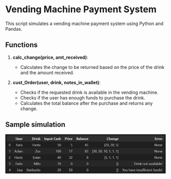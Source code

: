 # Vending Machine Payment System

This script simulates a vending machine payment system using Python and Pandas.

## Functions

1. **calc_change(price, amt_received)**:
   - Calculates the change to be returned based on the price of the drink and the amount received.

2. **cust_Order(user, drink, notes_in_wallet)**:
   - Checks if the requested drink is available in the vending machine.
   - Checks if the user has enough funds to purchase the drink.
   - Calculates the total balance after the purchase and returns any change.

## Sample simulation
 <img src="/Screenshot.jpg" alt="Screenshot - Vending Machine Records">
